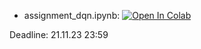 * assignment_dqn.ipynb: [![Open In Colab](https://colab.research.google.com/assets/colab-badge.svg)](https://colab.research.google.com/github/girafe-ai/reinforcement-learning/blob/23f_msai/homeworks/homework02_dqn/assignment_dqn.ipynb)

Deadline: 21.11.23 23:59